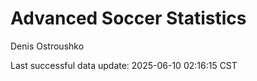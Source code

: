 # Advanced Soccer Statistics
Denis Ostroushko

<!-- gfm -->

Last successful data update: 2025-06-10 02:16:15 CST
